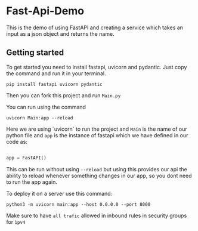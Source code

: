 # Fast-Api-Demo

This is the demo of using FastAPI and creating a service which takes an input as a json object and returns the name. 

## Getting started

To get started you need to install fastapi, uvicorn and pydantic. Just copy the command and run it in your terminal.

```
pip install fastapi uvicorn pydantic

```

Then you can fork this project and run `Main.py`

You can run using the command 

```
uvicorn Main:app --reload

```

Here we are using ´uvicorn´ to run the project and `Main` is the name of our python file and `app` is the instance of fastapi which we have defined in our code as:

```python

app = FastAPI()

```

This can be run without using `--reload` but using this provides our api the ability to reload whenever something changes in our app, so you dont need to run the app again.

To deploy it on a server use this command:

```
python3 -m uvicorn main:app --host 0.0.0.0 --port 8000
```

Make sure to have `all trafic` allowed in inbound rules in security groups for `ìpv4`


